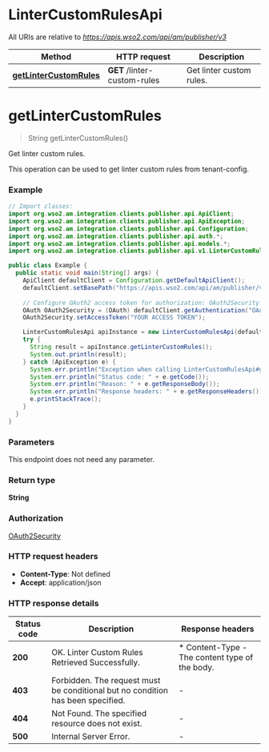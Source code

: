 # LinterCustomRulesApi

All URIs are relative to *https://apis.wso2.com/api/am/publisher/v3*

Method | HTTP request | Description
------------- | ------------- | -------------
[**getLinterCustomRules**](LinterCustomRulesApi.md#getLinterCustomRules) | **GET** /linter-custom-rules | Get linter custom rules.


<a name="getLinterCustomRules"></a>
# **getLinterCustomRules**
> String getLinterCustomRules()

Get linter custom rules.

This operation can be used to get linter custom rules from tenant-config. 

### Example
```java
// Import classes:
import org.wso2.am.integration.clients.publisher.api.ApiClient;
import org.wso2.am.integration.clients.publisher.api.ApiException;
import org.wso2.am.integration.clients.publisher.api.Configuration;
import org.wso2.am.integration.clients.publisher.api.auth.*;
import org.wso2.am.integration.clients.publisher.api.models.*;
import org.wso2.am.integration.clients.publisher.api.v1.LinterCustomRulesApi;

public class Example {
  public static void main(String[] args) {
    ApiClient defaultClient = Configuration.getDefaultApiClient();
    defaultClient.setBasePath("https://apis.wso2.com/api/am/publisher/v3");
    
    // Configure OAuth2 access token for authorization: OAuth2Security
    OAuth OAuth2Security = (OAuth) defaultClient.getAuthentication("OAuth2Security");
    OAuth2Security.setAccessToken("YOUR ACCESS TOKEN");

    LinterCustomRulesApi apiInstance = new LinterCustomRulesApi(defaultClient);
    try {
      String result = apiInstance.getLinterCustomRules();
      System.out.println(result);
    } catch (ApiException e) {
      System.err.println("Exception when calling LinterCustomRulesApi#getLinterCustomRules");
      System.err.println("Status code: " + e.getCode());
      System.err.println("Reason: " + e.getResponseBody());
      System.err.println("Response headers: " + e.getResponseHeaders());
      e.printStackTrace();
    }
  }
}
```

### Parameters
This endpoint does not need any parameter.

### Return type

**String**

### Authorization

[OAuth2Security](../README.md#OAuth2Security)

### HTTP request headers

 - **Content-Type**: Not defined
 - **Accept**: application/json

### HTTP response details
| Status code | Description | Response headers |
|-------------|-------------|------------------|
**200** | OK. Linter Custom Rules Retrieved Successfully.  |  * Content-Type - The content type of the body.  <br>  |
**403** | Forbidden. The request must be conditional but no condition has been specified. |  -  |
**404** | Not Found. The specified resource does not exist. |  -  |
**500** | Internal Server Error. |  -  |

